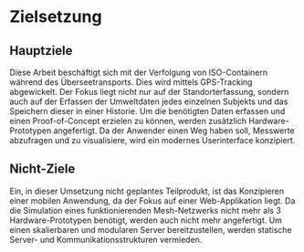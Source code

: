 # Zielsetzung

## Hauptziele

Diese Arbeit beschäftigt sich mit der Verfolgung von ISO-Containern während des Überseetransports. Dies wird mittels GPS-Tracking abgewickelt. Der Fokus liegt nicht nur auf der Standorterfassung, sondern auch auf der Erfassen der Umweltdaten jedes einzelnen Subjekts und das Speichern dieser in einer Historie. Um die benötigten Daten erfassen und einen Proof-of-Concept erzielen zu können, werden zusätzlich Hardware-Prototypen angefertigt. Da der Anwender einen Weg haben soll, Messwerte abzufragen und zu visualisiere, wird ein modernes Userinterface konzipiert.

## Nicht-Ziele

Ein, in dieser Umsetzung nicht geplantes Teilprodukt, ist das Konzipieren einer mobilen Anwendung, da der Fokus auf einer Web-Applikation liegt. Da die Simulation eines funktionierenden Mesh-Netzwerks nicht mehr als 3 Hardware-Prototypen benötigt, werden auch nicht mehr angefertigt. Um einen skalierbaren und modularen Server bereitzustellen, werden statische Server- und Kommunikationsstrukturen vermieden.
